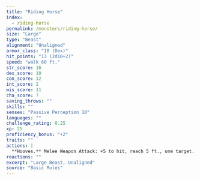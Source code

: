 ```yaml
---
title: "Riding Horse"
index:
  - riding-horse
permalink: /monsters/riding-horse/
size: "Large"
type: "Beast"
alignment: "Unaligned"
armor_class: "10 (Dex)"
hit_points: "13 (2d10+2)"
speed: "walk 60 ft."
str_score: 16
dex_score: 10
con_score: 12
int_score: 2
wis_score: 11
cha_score: 7
saving_throws: ""
skills: ""
senses: "Passive Perception 10"
languages: ""
challenge_rating: 0.25
xp: 25
proficiency_bonus: "+2"
traits: ""
actions: |
  **Hooves.** Melee Weapon Attack: +5 to hit, reach 5 ft., one target. Hit: 8 (2d4 + 3) bludgeoning damage.
reactions: ""
excerpt: "Large Beast, Unaligned"
source: "Basic Rules"
---
```

